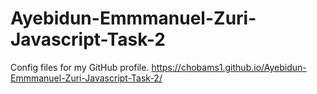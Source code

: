 # Ayebidun-Emmmanuel-Zuri-Javascript-Task-2
Config files for my GitHub profile.
https://chobams1.github.io/Ayebidun-Emmmanuel-Zuri-Javascript-Task-2/
